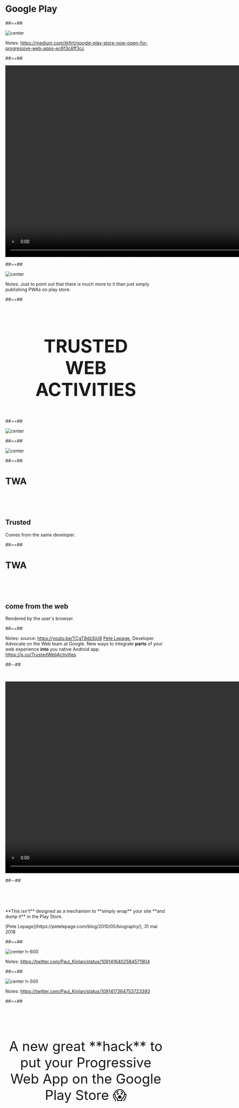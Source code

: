 <!-- .slide: class="transition-white sfeir-bg-blue" -->

# Google Play

##==##

<!-- .slide: class="full-center mariane" -->

![center](./assets/images/store/firtman-twa.png)

Notes:
https://medium.com/@firt/google-play-store-now-open-for-progressive-web-apps-ec6f3c6ff3cc

##==##

<!-- .slide: data-background="black" class="full-center mariane" -->

<p class="center">
<video autoplay loop muted playsinline height="600" src="./assets/images/gifs/surprised-cat.mp4"></video>
</p>

##==##

<!-- .slide: class="full-center mariane" -->

![center](./assets/images/store/firtman-twa-length.png)

Notes:
Just to point out that there is much more to it than just simply publishing PWAs on play store.

##==##

<!-- .slide: data-background="" class="flex-row" -->

<br><br>

<p style="font-size:4em; font-weight:bold; text-align:center">
TRUSTED
<br>
WEB
<br>
ACTIVITIES
</p>

##==##

<!-- .slide: class="flex-row" -->

![center](./assets/images/store/webview.png)

##==##

<!-- .slide: class="flex-row" -->

![center](./assets/images/store/custom-tabs.png)

##==##

<!-- .slide: class="flex-row" -->

# TWA

<br><br><br>

## Trusted

Comes from the same developer.

##==##

<!-- .slide: class="flex-row" -->

# TWA

<br><br><br>

## come from the web

Rendered by the user's browser.

##==##

<!-- .slide: class="two-column-layout" -->

Notes:
source: https://youtu.be/TCgT8dzSiU8
[Pete Lepage](https://petelepage.com/blog/2010/05/biography/), Developer Advocate on the Web team at Google.
New ways to integrate **parts** of your web experience **into** you native Android app.
https://g.co/TrustedWebActivities

##--##

<br>

<p class="center">
<video autoplay loop muted playsinline height="600" src="./assets/images/gifs/wrap-and-dump.mp4"></video>
</p>

##--##

<br><br><br>

<p class="quotation">
**This isn't** designed as a mechanism to **simply wrap** your site **and dump it** in the Play Store.
</p>
<p class="quotation-author">
[Pete Lepage](https://petelepage.com/blog/2010/05/biography/), 31 mai 2018
</p>

##==##

<!-- .slide: class="full-center mariane" -->

![center h-600](./assets/images/store/paul-kinlan-about-TWA.png)

Notes:
https://twitter.com/Paul_Kinlan/status/1091416402584571904

##==##

<!-- .slide: class="full-center mariane" -->

![center h-500](./assets/images/store/paul-kinlan-about-TWA-2.png)

Notes:
https://twitter.com/Paul_Kinlan/status/1091417364753723393

##==##

<br><br><br>

<p style="text-align:center;font-size:3em">
A new great **hack** to put your Progressive Web App on the Google Play Store 😱
</p>
